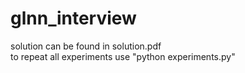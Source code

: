 # glnn_interview
solution can be found in solution.pdf  
to repeat all experiments use "python experiments.py"
